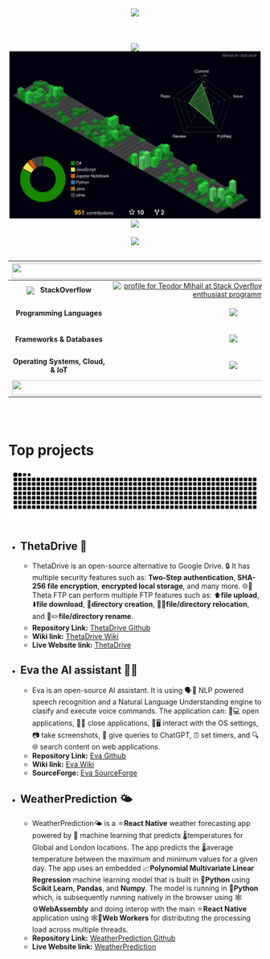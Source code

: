 <div align="center">
  <img width="200" align="center" src="https://github.com/user-attachments/assets/dc3c398f-62eb-40c8-8619-2b6bc270efce"/>
  
  <br/>
  <br/>
  <br/>
  <br/>
  
  <div>
    <div>
      <img align="center" width="500" src="https://github.com/user-attachments/assets/fca5f33f-e6f7-4d3e-9145-1968fb8a8cd5"/>
    </div>
    <div>
      <img  align="center" width="500" src="./profile-3d-contrib/profile-night-green.svg"/>
    </div>
    <div align="center">
      <img  align="center" width="500" src="https://github.com/user-attachments/assets/fca5f33f-e6f7-4d3e-9145-1968fb8a8cd5"/>
    </div>
  </div>

  <br/>
  
  <div align="center">
    <img  align="center" width="500" src="https://github.com/user-attachments/assets/9fb05601-d98b-4a65-a8e3-f07030643ff4"/>
  </div>
  
  <br/>


  <table>
    <thead>
      <tr>
        <th colspan="2">
          <div align="center">
            <img  align="center" width="680" height="30" src="https://github.com/user-attachments/assets/762bd0e6-9e10-480a-a0d4-3171906a1bdf"/>
          </div>
        </th>
      </tr>
    </thead>
  <tbody>
    <tr>
      <td>
        <div align="center">
            <img  align="center" width="25" src="https://github.com/user-attachments/assets/af4bf4d7-7a5a-4c27-96ba-b0a46b6f62bc"/>
          &nbsp
            <strong  align="center">
              StackOverflow
            </strong>
        </div>
      </td>
      <td>
        <div align="center">
          <a href="https://stackoverflow.com/users/16587692/teodor-mihail"><img src="https://stackoverflow.com/users/flair/16587692.png?theme=dark" width="208" height="58" alt="profile for Teodor Mihail at Stack Overflow, Q&amp;A for professional and enthusiast programmers" title="profile for Teodor Mihail at Stack Overflow, Q&amp;A for professional and enthusiast programmers"></a>
        </div>
      </td>
    </tr>
    <tr>
      <td>
        <div align="center">
          <strong>
            Programming Languages
          </strong>
        </div>
      </td>
      <td>
        <p align="center">
          <a href="https://skillicons.dev">
            <img src="https://skillicons.dev/icons?i=cs,java,python,js,html,css&perline=7" />
          </a>
        </p>
      </td>
    </tr>
    <tr>
      <td>
        <div align="center">
          <strong>
            Frameworks & Databases
          </strong>
        </div>
      </td>
      <td>
        <p align="center">
          <a href="https://skillicons.dev">
            <img src="https://skillicons.dev/icons?i=dotnet,react,nodejs,express,bootstrap,mysql,firebase,sklearn&perline=7" />
          </a>
        </p>
      </td>
    </tr>
    <tr>
      <td>
        <div align="center">
          <strong>
            Operating Systems, Cloud, & IoT
          </strong>
        </div>
      </td>
      <td>
        <p align="center">
          <a href="https://skillicons.dev">
            <img src="https://skillicons.dev/icons?i=windows,linux,gcp,raspberrypi&perline=7" />
          </a>
        </p>
      </td>
    </tr>
    <tr>
      <td colspan="2">
        <div align="center">
            <img  align="center" width="680" height="30" src="https://github.com/user-attachments/assets/762bd0e6-9e10-480a-a0d4-3171906a1bdf"/>
        </div>
      </td>
    </tr>
  </tbody>
</table>


</div>

<br/>
<br/>

# Top projects

<img src="https://github.com/CSharpTeoMan911/CSharpTeoMan911/blob/output/github-contribution-grid-snake-dark.svg"/> 

* ## ThetaDrive 📁
  * ThetaDrive is an open-source alternative to Google Drive. 🔒 It has multiple security features such as: **Two-Step authentication**, **SHA-256 file encryption**, **encrypted local storage**, and many more. 🌐📁Theta FTP can perform multiple FTP features such as: ⬆️**file upload**, ⬇️**file download**, 📁**directory creation**, 📁🔀**file/directory relocation**, and 📂✏️**file/directory rename**.
  * **Repository Link:** [ThetaDrive Github](https://github.com/CSharpTeoMan911/ThetaFTP)
  * **Wiki link:** [ThetaDrive Wiki](https://github.com/CSharpTeoMan911/ThetaFTP/wiki)
  * **Live Website link:** [ThetaDrive](https://theta-drive.org)

* ## Eva the AI assistant 🧠🤖
  * Eva is an open-source AI assistant. It is using 🗣️🤖 NLP powered speech recognition and a Natural Language Understanding engine to clasify and execute voice commands. The application can: 📲💻 open applications, 📱❌ close applications, 🔧🖥️ interact with the OS settings, 📷 take screenshots, 🤖 give queries to ChatGPT, ⏰ set timers, and 🔍🌐 search content on web applications. 
  * **Repository Link:** [Eva Github](https://github.com/CSharpTeoMan911/Eva)
  * **Wiki link:** [Eva Wiki](https://github.com/CSharpTeoMan911/Eva/wiki)
  * **SourceForge:** [Eva SourceForge](https://sourceforge.net/projects/eva-ai/)
 
* ## WeatherPrediction 🌤️
  * WeatherPrediction🌤️ is a ⚛️**React Native** weather forecasting app powered by 🤖 machine learning that predicts 🌡️temperatures for Global and London locations. The app predicts the 🌡️average temperature between the maximum and minimum values for a given day. The app uses an embedded 📈**Polynomial Multivariate Linear Regression** machine learning model that is built in 🐍**Python** using **Scikit Learn**, **Pandas**, and **Numpy**. The model is running in 🐍**Python** which, is subsequently running natively in the browser using 🕸️⚙️**WebAssembly** and doing interop with the main ⚛️**React Native** application using 🕸️👷**Web Workers** for distributing the processing load across multiple threads.
  * **Repository Link:** [WeatherPrediction Github](https://github.com/CSharpTeoMan911/WeatherPrediction)
  * **Live Website link:** [WeatherPrediction](https://weatherprediction-d3c67.web.app)


